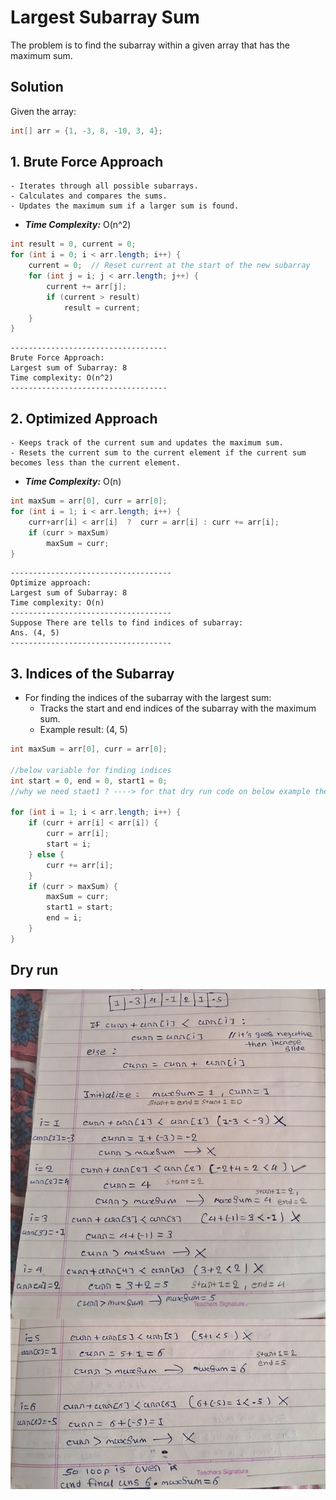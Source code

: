 # Largest Subarray Sum

The problem is to find the subarray within a given array that has the maximum sum.

## Solution

Given the array:
```java
int[] arr = {1, -3, 8, -10, 3, 4};
```

## 1. Brute Force Approach 
    - Iterates through all possible subarrays.
    - Calculates and compares the sums.
    - Updates the maximum sum if a larger sum is found.  
- ***Time Complexity:*** O(n^2)
```java
int result = 0, current = 0;
for (int i = 0; i < arr.length; i++) {
    current = 0;  // Reset current at the start of the new subarray
    for (int j = i; j < arr.length; j++) {
        current += arr[j];
        if (current > result)
            result = current;
    }
}
```
```text
-----------------------------------
Brute Force Approach:
Largest sum of Subarray: 8
Time complexity: O(n^2)
-----------------------------------
```

## 2. Optimized Approach
    - Keeps track of the current sum and updates the maximum sum.
    - Resets the current sum to the current element if the current sum becomes less than the current element. 
- ***Time Complexity:*** O(n)
```java
int maxSum = arr[0], curr = arr[0];
for (int i = 1; i < arr.length; i++) {
    curr+arr[i] < arr[i]  ?  curr = arr[i] : curr += arr[i];
    if (curr > maxSum)
        maxSum = curr;
}
```
```text
------------------------------------
Optimize approach:
Largest sum of Subarray: 8
Time complexity: O(n)
------------------------------------
Suppose There are tells to find indices of subarray:
Ans. (4, 5)
------------------------------------
```

## 3. Indices of the Subarray
- For finding the indices of the subarray with the largest sum:
    - Tracks the start and end indices of the subarray with the maximum sum. 
    - Example result: (4, 5)
```java
int maxSum = arr[0], curr = arr[0];

//below variable for finding indices
int start = 0, end = 0, start1 = 0;
//why we need staet1 ? ----> for that dry run code on below example there have only one number as max

for (int i = 1; i < arr.length; i++) {
    if (curr + arr[i] < arr[i]) {
        curr = arr[i];
        start = i;
    } else {
        curr += arr[i];
    }
    if (curr > maxSum) {
        maxSum = curr;
        start1 = start;
        end = i;
    }
}
```
## Dry run  

![image](./1.jpg)

